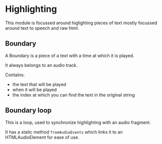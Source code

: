 # Highlighting

This module is focussed around higlighting pieces of text
mostly focussed around text to speech and raw html.

## Boundary

A Boundary is a piece of a text with a time at which it is played.

It always belongs to an audio track.

Contains:

- the text that will be played
- when it will be played
- the index at which you can find the text in the original string

## Boundary loop

This is a loop, used to synchronize highlighting with an audio fragment.

It has a static method `fromAudioEvents` which links it to an HTMLAudioElement for ease of use.
